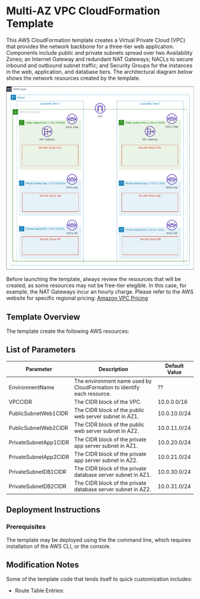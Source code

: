 # Multi-AZ VPC CloudFormation Template
This AWS CloudFormation template creates a Virtual Private Cloud (VPC) that provides the network backbone for a three-tier web application.  Components include public and private subnets spread over two Availability Zones; an Internet Gateway and redundant NAT Gateways; NACLs to secure inbound and outbound subnet traffic; and Security Groups for the instances in the web, application, and database tiers.  The architectural diagram below shows the network resources created by the template.

![VPC diagram](https://github.com/smscully/Networking/blob/main/docs/VPC-Multi-AZ%20VPC.drawio.png)

Before launching the template, always review the resources that will be created, as some resources may not be free-tier elegible.  In this case, for example, the NAT Gateways incur an hourly charge.  Please refer to the AWS website for specific regional pricing: [Amazon VPC Pricing](https://aws.amazon.com/vpc/pricing/)

## Template Overview
The template create the following AWS resources:

## List of Parameters


|Parameter|Description|Default Value|
|---------|-----------|-------------|
|EnvironmentName|The environment name used by CloudFormation to identify each resource.|??|
|VPCCIDR  |The CIDR block of the VPC.|10.0.0.0/16|
|PublicSubnetWeb1CIDR|The CIDR block of the public web server subnet in AZ1.|10.0.10.0/24|
|PublicSubnetWeb2CIDR|The CIDR block of the public web server subnet in AZ2.|10.0.11.0/24|
|PrivateSubnetApp1CIDR|The CIDR block of the private app server subnet in AZ1.|10.0.20.0/24|
|PrivateSubnetApp2CIDR|The CIDR block of the private app server subnet in AZ2.|10.0.21.0/24|
|PrivateSubnetDB1CIDR|The CIDR block of the private database server subnet in AZ1.|10.0.30.0/24|
|PrivateSubnetDB2CIDR|The CIDR block of the private database server subnet in AZ2.|10.0.31.0/24|

## Deployment Instructions

### Prerequisites
The template may be deployed using the the command line, which requires installation of the AWS CLI, or the console.

## Modification Notes
Some of the template code that lends itself to quick customization includes:
+ Route Table Entries: 
